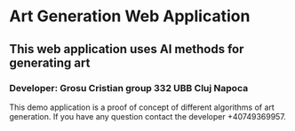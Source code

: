 # Art Generation Web Application
## This web application uses AI methods for generating art
### Developer: Grosu Cristian group 332 UBB Cluj Napoca 
This demo application is a proof of concept of different algorithms of art generation.
If you have any question contact the developer +40749369957.


